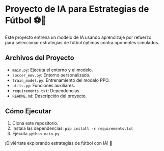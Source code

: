 # Proyecto de IA para Estrategias de Fútbol ⚽🤖

Este proyecto entrena un modelo de IA usando aprendizaje por refuerzo para seleccionar estrategias de fútbol óptimas contra oponentes simulados.

## Archivos del Proyecto
- `main.py`: Ejecuta el entorno y el modelo.
- `soccer_env.py`: Entorno personalizado.
- `train_model.py`: Entrenamiento del modelo PPO.
- `utils.py`: Funciones auxiliares.
- `requirements.txt`: Dependencias.
- `README.md`: Descripción del proyecto.

## Cómo Ejecutar
1. Clona este repositorio.
2. Instala las dependencias: `pip install -r requirements.txt`
3. Ejecuta `python main.py`

¡Diviértete explorando estrategias de fútbol con IA! 🎯